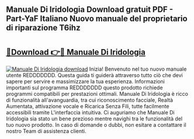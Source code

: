 ## Manuale Di Iridologia Download gratuit PDF - Part-YaF Italiano Nuovo manuale del proprietario di riparazione T6ihz

# <h2><a href="http://dfh4m5.blite.top/?on=Manuale+Di+Iridologia">🔗Download 👉🔴 Manuale Di Iridologia</a></h2>

[![Manuale Di Iridologia download](https://i.imgur.com/lujVjoI.png)](http://dfh4m5.blite.top/?on=Manuale+Di+Iridologia)
Inizia! Benvenuto nel tuo nuovo manuale utente REDDDDDDD. Questa guida ti guiderà attraverso tutto ciò che devi sapere per servire e massimizzare la tua esperienza. Informazioni importanti sul programma REDDDDDDD questo prodotto richiede programmi compatibili per prestazioni ottimali. Manuale Di Iridologia è ricco di funzionalità all'avanguardia, tra cui riconoscimento facciale, Realtà Aumentata, attivazione vocale e Ricarica Senza Fili, tutte facilmente accessibili tramite L'interfaccia intuitiva. Ci auguriamo che Manuale Di Iridologia sia stato un bene prezioso mentre navighi tra le funzionalità del tuo nuovo prodotto. In caso di domande o dubbi, non esitare a contattare il nostro Team di assistenza clienti.
